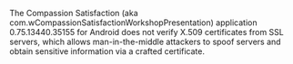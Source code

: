 The Compassion Satisfaction (aka com.wCompassionSatisfactionWorkshopPresentation) application 0.75.13440.35155 for Android does not verify X.509 certificates from SSL servers, which allows man-in-the-middle attackers to spoof servers and obtain sensitive information via a crafted certificate.